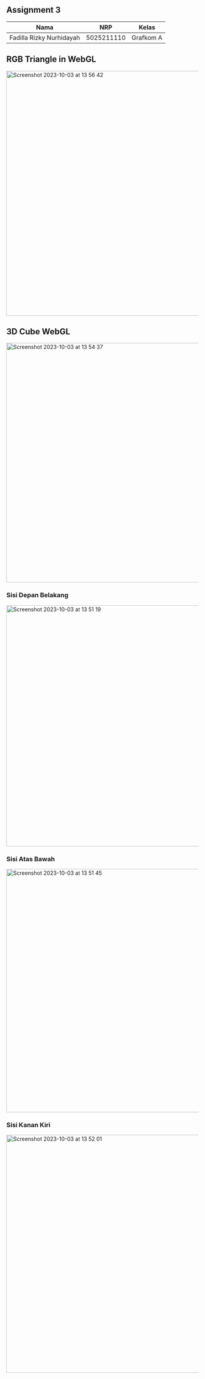 ## Assignment 3

| Nama | NRP |  Kelas |
|:----:|:---:|:---:|
| Fadilla Rizky Nurhidayah | 5025211110 | Grafkom A |

## RGB Triangle in WebGL
<img width="641" alt="Screenshot 2023-10-03 at 13 56 42" src="https://github.com/fadillaarn/GRAFKOM-WEBGL/assets/91003946/8982ef10-1044-434d-9bc7-f75893941b9f">

## 3D Cube WebGL
<img width="627" alt="Screenshot 2023-10-03 at 13 54 37" src="https://github.com/fadillaarn/GRAFKOM-WEBGL/assets/91003946/218fa79f-8257-4eff-a555-24da41836000">

### Sisi Depan Belakang
<img width="631" alt="Screenshot 2023-10-03 at 13 51 19" src="https://github.com/fadillaarn/GRAFKOM-WEBGL/assets/91003946/60092d48-8b02-42d5-86f1-6ebf03f9c8e2">

### Sisi Atas Bawah
<img width="637" alt="Screenshot 2023-10-03 at 13 51 45" src="https://github.com/fadillaarn/GRAFKOM-WEBGL/assets/91003946/eac2dca3-996f-4f9b-aa8f-8ac06ad4e1a8">

### Sisi Kanan Kiri
<img width="623" alt="Screenshot 2023-10-03 at 13 52 01" src="https://github.com/fadillaarn/GRAFKOM-WEBGL/assets/91003946/a9da4af7-fd95-4f9c-8636-d663017964c3">
